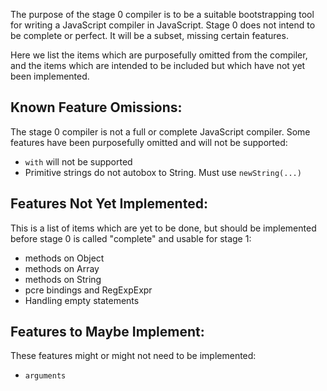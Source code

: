 The purpose of the stage 0 compiler is to be a suitable bootstrapping tool
for writing a JavaScript compiler in JavaScript. Stage 0 does not intend to
be complete or perfect. It will be a subset, missing certain features.

Here we list the items which are purposefully omitted from the compiler, and
the items which are intended to be included but which have not yet been
implemented.

## Known Feature Omissions:

The stage 0 compiler is not a full or complete JavaScript compiler. Some
features have been purposefully omitted and will not be supported:

* `with` will not be supported
* Primitive strings do not autobox to String. Must use `newString(...)`

## Features Not Yet Implemented:

This is a list of items which are yet to be done, but should be implemented
before stage 0 is called "complete" and usable for stage 1:

* methods on Object
* methods on Array
* methods on String
* pcre bindings and RegExpExpr
* Handling empty statements

## Features to Maybe Implement:

These features might or might not need to be implemented:

* `arguments`
